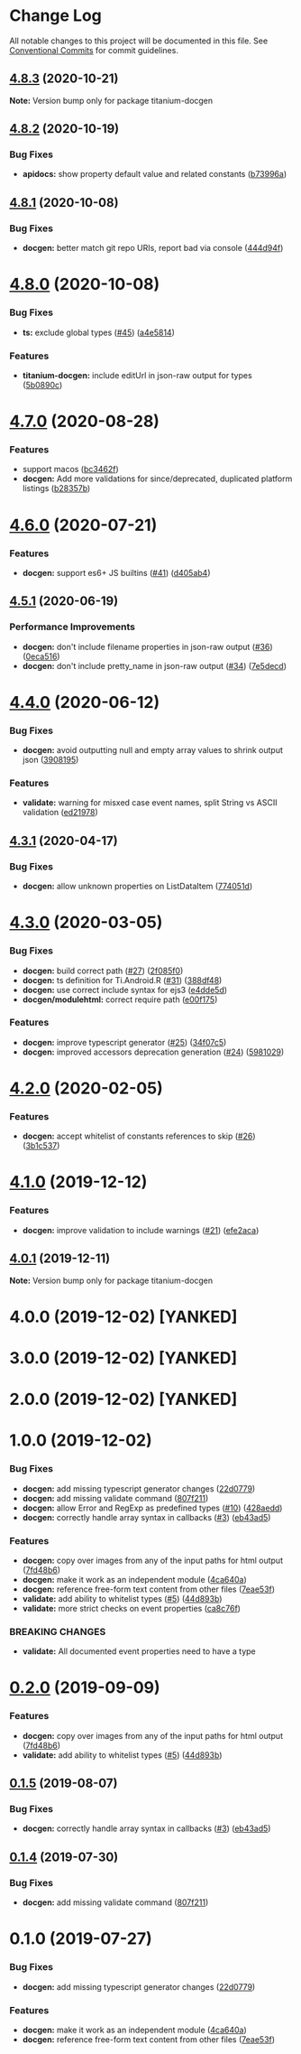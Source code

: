 # Change Log

All notable changes to this project will be documented in this file.
See [Conventional Commits](https://conventionalcommits.org) for commit guidelines.

## [4.8.3](https://github.com/appcelerator/docs-devkit/compare/v4.8.2...v4.8.3) (2020-10-21)

**Note:** Version bump only for package titanium-docgen





## [4.8.2](https://github.com/appcelerator/docs-devkit/compare/v4.8.1...v4.8.2) (2020-10-19)


### Bug Fixes

* **apidocs:** show property default value and related constants ([b73996a](https://github.com/appcelerator/docs-devkit/commit/b73996a))





## [4.8.1](https://github.com/appcelerator/docs-devkit/compare/v4.8.0...v4.8.1) (2020-10-08)


### Bug Fixes

* **docgen:** better match git repo URIs, report bad via console ([444d94f](https://github.com/appcelerator/docs-devkit/commit/444d94f))





# [4.8.0](https://github.com/appcelerator/docs-devkit/compare/v4.7.0...v4.8.0) (2020-10-08)


### Bug Fixes

* **ts:** exclude global types ([#45](https://github.com/appcelerator/docs-devkit/issues/45)) ([a4e5814](https://github.com/appcelerator/docs-devkit/commit/a4e5814))


### Features

* **titanium-docgen:** include editUrl in json-raw output for types ([5b0890c](https://github.com/appcelerator/docs-devkit/commit/5b0890c))





# [4.7.0](https://github.com/appcelerator/docs-devkit/compare/v4.6.1...v4.7.0) (2020-08-28)


### Features

* support macos ([bc3462f](https://github.com/appcelerator/docs-devkit/commit/bc3462f))
* **docgen:** Add more validations for since/deprecated, duplicated platform listings ([b28357b](https://github.com/appcelerator/docs-devkit/commit/b28357b))





# [4.6.0](https://github.com/appcelerator/docs-devkit/compare/v4.5.2...v4.6.0) (2020-07-21)


### Features

* **docgen:** support es6+ JS builtins ([#41](https://github.com/appcelerator/docs-devkit/issues/41)) ([d405ab4](https://github.com/appcelerator/docs-devkit/commit/d405ab4))





## [4.5.1](https://github.com/appcelerator/docs-devkit/compare/v4.5.0...v4.5.1) (2020-06-19)


### Performance Improvements

* **docgen:** don't include filename properties in json-raw output ([#36](https://github.com/appcelerator/docs-devkit/issues/36)) ([0eca516](https://github.com/appcelerator/docs-devkit/commit/0eca516))
* **docgen:** don't include pretty_name in json-raw output ([#34](https://github.com/appcelerator/docs-devkit/issues/34)) ([7e5decd](https://github.com/appcelerator/docs-devkit/commit/7e5decd))





# [4.4.0](https://github.com/appcelerator/docs-devkit/compare/v4.3.1...v4.4.0) (2020-06-12)


### Bug Fixes

* **docgen:** avoid outputting null and empty array values to shrink output json ([3908195](https://github.com/appcelerator/docs-devkit/commit/3908195))


### Features

* **validate:** warning for misxed case event names, split String vs ASCII validation ([ed21978](https://github.com/appcelerator/docs-devkit/commit/ed21978))





## [4.3.1](https://github.com/appcelerator/docs-devkit/compare/v4.3.0...v4.3.1) (2020-04-17)


### Bug Fixes

* **docgen:** allow unknown properties on ListDataItem ([774051d](https://github.com/appcelerator/docs-devkit/commit/774051d))





# [4.3.0](https://github.com/appcelerator/docs-devkit/compare/v4.2.0...v4.3.0) (2020-03-05)


### Bug Fixes

* **docgen:** build correct path ([#27](https://github.com/appcelerator/docs-devkit/issues/27)) ([2f085f0](https://github.com/appcelerator/docs-devkit/commit/2f085f0))
* **docgen:** ts definition for Ti.Android.R ([#31](https://github.com/appcelerator/docs-devkit/issues/31)) ([388df48](https://github.com/appcelerator/docs-devkit/commit/388df48))
* **docgen:** use correct include syntax for ejs3 ([e4dde5d](https://github.com/appcelerator/docs-devkit/commit/e4dde5d))
* **docgen/modulehtml:** correct require path ([e00f175](https://github.com/appcelerator/docs-devkit/commit/e00f175))


### Features

* **docgen:** improve typescript generator ([#25](https://github.com/appcelerator/docs-devkit/issues/25)) ([34f07c5](https://github.com/appcelerator/docs-devkit/commit/34f07c5))
* **docgen:** improved accessors deprecation generation ([#24](https://github.com/appcelerator/docs-devkit/issues/24)) ([5981029](https://github.com/appcelerator/docs-devkit/commit/5981029))





# [4.2.0](https://github.com/appcelerator/docs-devkit/compare/v4.1.0...v4.2.0) (2020-02-05)


### Features

* **docgen:** accept whitelist of constants references to skip ([#26](https://github.com/appcelerator/docs-devkit/issues/26)) ([3b1c537](https://github.com/appcelerator/docs-devkit/commit/3b1c537))





# [4.1.0](https://github.com/appcelerator/docs-devkit/compare/v4.0.1...v4.1.0) (2019-12-12)


### Features

* **docgen:** improve validation to include warnings ([#21](https://github.com/appcelerator/docs-devkit/issues/21)) ([efe2aca](https://github.com/appcelerator/docs-devkit/commit/efe2aca))





## [4.0.1](https://github.com/appcelerator/docs-devkit/compare/v4.0.0...v4.0.1) (2019-12-11)

**Note:** Version bump only for package titanium-docgen





# 4.0.0 (2019-12-02) [YANKED]

# 3.0.0 (2019-12-02) [YANKED]

# 2.0.0 (2019-12-02) [YANKED]

# 1.0.0 (2019-12-02)


### Bug Fixes

* **docgen:** add missing typescript generator changes ([22d0779](https://github.com/appcelerator/docs-devkit/commit/22d0779))
* **docgen:** add missing validate command ([807f211](https://github.com/appcelerator/docs-devkit/commit/807f211))
* **docgen:** allow Error and RegExp as predefined types ([#10](https://github.com/appcelerator/docs-devkit/issues/10)) ([428aedd](https://github.com/appcelerator/docs-devkit/commit/428aedd))
* **docgen:** correctly handle array syntax in callbacks ([#3](https://github.com/appcelerator/docs-devkit/issues/3)) ([eb43ad5](https://github.com/appcelerator/docs-devkit/commit/eb43ad5))


### Features

* **docgen:** copy over images from any of the input paths for html output ([7fd48b6](https://github.com/appcelerator/docs-devkit/commit/7fd48b6))
* **docgen:** make it work as an independent module ([4ca640a](https://github.com/appcelerator/docs-devkit/commit/4ca640a))
* **docgen:** reference free-form text content from other files ([7eae53f](https://github.com/appcelerator/docs-devkit/commit/7eae53f))
* **validate:** add ability to whitelist types ([#5](https://github.com/appcelerator/docs-devkit/issues/5)) ([44d893b](https://github.com/appcelerator/docs-devkit/commit/44d893b))
* **validate:** more strict checks on event properties ([ca8c76f](https://github.com/appcelerator/docs-devkit/commit/ca8c76f))


### BREAKING CHANGES

* **validate:** All documented event properties need to have a type





# [0.2.0](https://github.com/appcelerator/docs-devkit/compare/v0.1.5...v0.2.0) (2019-09-09)


### Features

* **docgen:** copy over images from any of the input paths for html output ([7fd48b6](https://github.com/appcelerator/docs-devkit/commit/7fd48b6))
* **validate:** add ability to whitelist types ([#5](https://github.com/appcelerator/docs-devkit/issues/5)) ([44d893b](https://github.com/appcelerator/docs-devkit/commit/44d893b))





## [0.1.5](https://github.com/appcelerator/docs-devkit/compare/v0.1.4...v0.1.5) (2019-08-07)


### Bug Fixes

* **docgen:** correctly handle array syntax in callbacks ([#3](https://github.com/appcelerator/docs-devkit/issues/3)) ([eb43ad5](https://github.com/appcelerator/docs-devkit/commit/eb43ad5))





## [0.1.4](https://github.com/appcelerator/docs-devkit/compare/v0.1.3...v0.1.4) (2019-07-30)


### Bug Fixes

* **docgen:** add missing validate command ([807f211](https://github.com/appcelerator/docs-devkit/commit/807f211))





# 0.1.0 (2019-07-27)


### Bug Fixes

* **docgen:** add missing typescript generator changes ([22d0779](https://github.com/appcelerator/docs-devkit/commit/22d0779))


### Features

* **docgen:** make it work as an independent module ([4ca640a](https://github.com/appcelerator/docs-devkit/commit/4ca640a))
* **docgen:** reference free-form text content from other files ([7eae53f](https://github.com/appcelerator/docs-devkit/commit/7eae53f))
